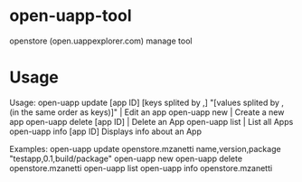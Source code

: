 # open-uapp-tool
openstore (open.uappexplorer.com) manage tool


# Usage

Usage:
open-uapp update [app ID] [keys splited by ,] "[values splited by , (in the same order as keys)]" | Edit an app
open-uapp new | Create a new app
open-uapp delete [app ID] | Delete an App
open-uapp list | List all Apps
open-uapp info [app ID] Displays info about an App

Examples:
open-uapp update openstore.mzanetti name,version,package "testapp,0.1,build/package"
open-uapp new
open-uapp delete openstore.mzanetti
open-uapp list
open-uapp info openstore.mzanetti
